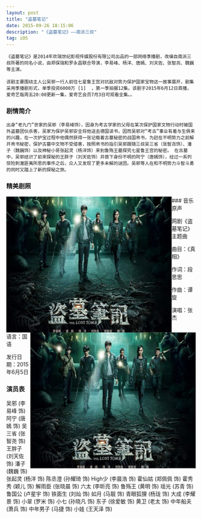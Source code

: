 ```yaml
---
layout: post
title: "盗墓笔记"
date: 2015-09-26 18:15:06 
description: "《盗墓笔记》——南派三叔"
tag: iOS
---
```



    《盗墓笔记》是2014年欢瑞世纪影视传媒股份有限公司出品的一部网络季播剧，改编自南派三叔所著的同名小说，由郑保瑞和罗永昌联合导演，李易峰、杨洋、唐嫣、刘天佐、张智尧、魏巍等主演。

    该剧主要围绕主人公吴邪一行人前往七星鲁王宫对抗敌对势力保护国家宝物这一故事展开，剧集采用季播剧形式，单季投资6000万 [1]  ，第一季拍摄12集。该剧于2015年6月12日首播，爱奇艺每周五20:00更新一集，爱奇艺会员7月3日可观看全集。。
     

### 剧情简介

    出身“老九门”世家的吴邪（李易峰饰），因身为考古学家的父母在某次保护国家文物行动时被国外盗墓团伙杀害，吴家为保护吴邪安全将他送去德国读书，因而吴邪对“考古”事业有着与生俱来的兴趣，在一次护宝过程中他偶然获得一张记载着古墓秘密的战国帛书，为赶在不明势力之前解开帛书秘密，保护古墓中文物不受侵害，按照帛书的指引吴邪跟随三叔吴三省（张智尧饰）、潘子（魏巍饰）以及神秘小哥张起灵（杨洋饰）来到鲁殇王墓探究七星鲁王宫的秘密。 在古墓中，吴邪结识了前来探秘的王胖子（刘天佐饰）并救下身份不明的阿宁（唐嫣饰），经过一系列惊险刺激匪夷所思的事件之后，众人又发现了更多未解的谜团。吴邪等人在和不明势力斗智斗勇的同时又踏上了新的探秘之旅。


### 精美剧照
<img src="/images/4.jpg"  width="440" height="360"  align="left"/>
<img src="/images/4.jpg"  width="440" height="360"  align="right"/>
### 音乐原声

网剧《盗墓笔记》主题曲

曲目：《真相》

作词：段思思

作曲：谭旋

演唱：张杰

语言：国语

发行日期：2015年6月5日



### 演员表
吴邪 (李易峰 饰) 阿宁 (唐嫣 饰) 吴三省 (张智尧 饰) 王胖子 (刘天佐 饰) 潘子 (魏巍 饰) 张起灵 (杨洋 饰) 陈丞澄 (孙耀琦 饰) High少 (李晨浩 饰) 霍仙姑 (郑佩佩 饰) 霍秀秀 (颖儿 饰) 解雨臣 (张晓晨 饰) 六太 (李昕亮 饰) 鲁殇王 (黄明 饰) 瑶光 (苏青 饰) 鲁国公 (卢星宇 饰) 铁面生 (刘灿 饰) 如月 (马靓 饰) 青眼狐狸 (杨珑 饰) 大成 (李耀景 饰) 小翠 (罗米 饰) 小七 (孙晓凡 饰) 东子 (徐爱敏 饰) 黄卫 (老太 饰) 中年船夫 (萧兵 饰) 中年男子 (马捷 饰) 小娃 (王天泽 饰)

